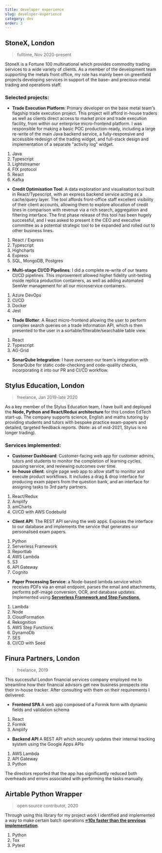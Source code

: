 ```yaml
---
title: developer experience
slug: developer-experience
category: dev
order: 3
---
```


## StoneX, London

> fulltime, Nov 2020-present

StoneX is a Fortune 100 multinational which provides commodity trading services to a wide variety of clients. As a member of the development team supporting the metals front office, my role has mainly been on greenfield projects developing services in support of the base- and precious-metal trading and operations staff.

### Selected projects:

- **Trade Execution Platform**: Primary developer on the base metal team's flagship trade execution project. This project will afford in-house traders as well as clients direct access to market price and trade execution facility, from within our enterprise micro-frontend platform. I was responsible for making a basic POC production-ready, including a large re-write of the main Java backend service, a fully-responsive and accessible redesign of the trading widget, and full-stack design and implementation of a separate "activity log" widget.

1. Java
1. Typescript
1. Lightstreamer
1. FIX protocol
1. React
1. Kafka

- **Credit Optimisation Tool**: A data exploration and visualisation tool built in React/Typescript, with an express backend service acting as a cache/query layer. The tool affords front-office staff excellent visibility of their client accounts, allowing them to explore allocation of credit lines in comparison with revenue via a rich search, aggregation and filtering interface. The first phase release of this tool has been hugely successful, and I was asked to present it the CEO and executive committee as a potential strategic tool to be expanded and rolled out to other business lines.

1. React / Express
1. Typescript
1. Highcharts
1. Express
1. SQL, MongoDB, Postgres

- **Multi-stage CI/CD Pipelines**: I did a complete re-write of our teams CI/CD pipelines. This improvement allowed higher fidelity unit-testing inside replica production containers, as well as adding automated SemVer management for all our microservice containers.

1. Azure DevOps
2. CI/CD
3. Docker
4. Jest

- **Trade Blotter**: A React micro-frontend allowing the user to perform complex search queries on a trade information API, which is then presented to the user in a sortable/filterable/searchable table view.

1. React
1. Typescript
1. AG-Grid

- **SonarQube Integration**: I have overseen our team's integration with SonarQube for static code-checking and code-quality checks, incorporating it into our PR and CI/CD workflow.

## Stylus Education, London

> freelance, Jan 2019-late 2020

As a key member of the Stylus Education team, I have built and deployed the **Node, Python and React/Redux architecture** for this London EdTech start-up. The company supports science, English and maths tutoring by providing students and tutors with bespoke practice exam-papers and detailed, targeted feedback reports. (Note: as of mid-2021, Stylus is no longer trading).

### Services implemented:

- **Customer Dashboard**: Customer-facing web app for customer admins, tutors and students to monitor the completion of learning cycles, pausing service, and reviewing outcomes over time.
- **In-house client**: single page web app to allow staff to monitor and execute product workflows. It includes a drag & drop interface for producing exam papers from the question bank, and an interface for assigning tasks to 3rd party partners.

1. React/Redux
2. Amplify
3. amCharts
4. CI/CD&nbsp;with&nbsp;AWS&nbsp;Codebuild

- **Client API**: The REST API serving the web apps. Exposes the interface to our database and implements the service that generates our personalised exam papers.

1. Python
2. Serverless&nbsp;Framework
3. Reportlab
4. AWS&nbsp;Lambda
5. S3
6. API&nbsp;Gateway
7. Cognito

- **Paper Processing Service**: a Node-based lambda service which receives PDFs via an email endpoint, parses the email and attachments, performs pdf-image conversion, OCR, and database updates. Implemented using [**Serverless Framework and Step Functions**.](https://medium.com/swlh/how-to-add-human-decision-making-into-automated-workflows-using-aws-step-functions-serverless-46c0a3412fe4)

1. Lambda
2. Node
3. CloudFormation
4. Rekognition
5. AWS Step Functions
6. DynamoDb
7. SES
8. CI/CD with Seed

## Finura Partners, London

> freelance, 2019

This successful London financial services company employed me to streamline how their financial advisors get new business prospects into their in-house tracker. After consulting with them on their requirements I delivered:

- **Frontend SPA** A web app composed of a Formik form with dynamic fields and validation schema

1. React
2. Formik
3. Amplify

- **Backend API** A REST API which securely updates their internal tracking system using the Google Apps APIs

1. AWS Lambda
2. API Gateway
3. Python

The directors reported that the app has significantly reduced both overheads and errors associated with performing the tasks manually.

## Airtable Python Wrapper

> open source contributor, 2020

Through using this library for my project work I identified and implemented a way to make certain batch operations [**≈10x faster than the previous implementation**](https://github.com/gtalarico/airtable-python-wrapper/pull/88).

1. Python
2. Tox
3. Pytest
